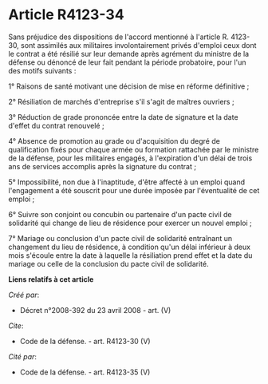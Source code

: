 # Article R4123-34

Sans préjudice des dispositions de l'accord mentionné à l'article R. 4123-30, sont assimilés aux militaires involontairement
privés d'emploi ceux dont le contrat a été résilié sur leur demande après agrément du ministre de la défense ou dénoncé de
leur fait pendant la période probatoire, pour l'un des motifs suivants : 

1° Raisons de santé motivant une décision de mise en réforme définitive ; 

2° Résiliation de marchés d'entreprise s'il s'agit de maîtres ouvriers ; 

3° Réduction de grade prononcée entre la date de signature et la date d'effet du contrat renouvelé ; 

4° Absence de promotion au grade ou d'acquisition du degré de qualification fixés pour chaque armée ou formation rattachée
par le ministre de la défense, pour les militaires engagés, à l'expiration d'un délai de trois ans de services accomplis
après la signature du contrat ; 

5° Impossibilité, non due à l'inaptitude, d'être affecté à un emploi quand l'engagement a été souscrit pour une durée imposée
par l'éventualité de cet emploi ; 

6° Suivre son conjoint ou concubin ou partenaire d'un pacte civil de solidarité qui change de lieu de résidence pour exercer
un nouvel emploi ; 

7° Mariage ou conclusion d'un pacte civil de solidarité entraînant un changement du lieu de résidence, à condition qu'un
délai inférieur à deux mois s'écoule entre la date à laquelle la résiliation prend effet et la date du mariage ou celle de la
conclusion du pacte civil de solidarité.

**Liens relatifs à cet article**

_Créé par_:

  - Décret n°2008-392 du 23 avril 2008 - art. (V)

_Cite_:

  - Code de la défense. - art. R4123-30 (V)

_Cité par_:

  - Code de la défense. - art. R4123-35 (V)
